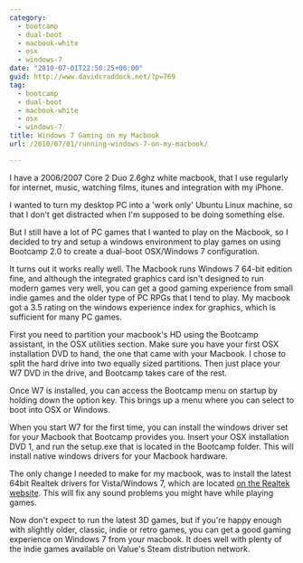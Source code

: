 ```yaml
---
category:
  - bootcamp
  - dual-boot
  - macbook-white
  - osx
  - windows-7
date: "2010-07-01T22:50:25+00:00"
guid: http://www.davidcraddock.net/?p=769
tag:
  - bootcamp
  - dual-boot
  - macbook-white
  - osx
  - windows-7
title: Windows 7 Gaming on my Macbook
url: /2010/07/01/running-windows-7-on-my-macbook/

---
```

I have a 2006/2007 Core 2 Duo 2.6ghz white macbook, that I use regularly for internet, music, watching films, itunes and integration with my iPhone.

I wanted to turn my desktop PC into a 'work only' Ubuntu Linux machine, so that I don't get distracted when I'm supposed to be doing something else.

But I still have a lot of PC games that I wanted to play on the Macbook, so I decided to try and setup a windows environment to play games on using Bootcamp 2.0 to create a dual-boot OSX/Windows 7 configuration.

It turns out it works really well. The Macbook runs Windows 7 64-bit edition fine, and although the integrated graphics card isn't designed to run modern games very well, you can get a good gaming experience from small indie games and the older type of PC RPGs that I tend to play. My macbook got a 3.5 rating on the windows experience index for graphics, which is sufficient for many PC games.

First you need to partition your macbook's HD using the Bootcamp assistant, in the OSX utilities section. Make sure you have your first OSX installation DVD to hand, the one that came with your Macbook. I chose to split the hard drive into two equally sized partitions. Then just place your W7 DVD in the drive, and Bootcamp takes care of the rest.

Once W7 is installed, you can access the Bootcamp menu on startup by holding down the option key. This brings up a menu where you can select to boot into OSX or Windows.

When you start W7 for the first time, you can install the windows driver set for your Macbook that Bootcamp provides you. Insert your OSX installation DVD 1, and run the setup.exe that is located in the Bootcamp folder. This will install native windows drivers for your Macbook hardware.

The only change I needed to make for my macbook, was to install the latest 64bit Realtek drivers for Vista/Windows 7, which are located [on the Realtek website](http://www.realtek.com/downloads/downloadsCheck.aspx?Langid=1&PNid=24&PFid=24&Level=4&Conn=3&DownTypeID=3&GetDown=false). This will fix any sound problems you might have while playing games.

Now don't expect to run the latest 3D games, but if you're happy enough with slightly older, classic, indie or retro games, you can get a good gaming experience on Windows 7 from your macbook. It does well with plenty of the indie games available on Value's Steam distribution network.

